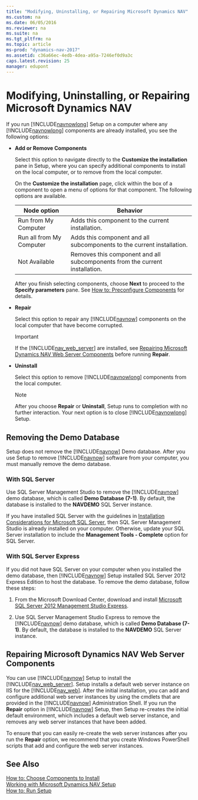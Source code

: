 ```yaml
---
title: "Modifying, Uninstalling, or Repairing Microsoft Dynamics NAV"
ms.custom: na
ms.date: 06/05/2016
ms.reviewer: na
ms.suite: na
ms.tgt_pltfrm: na
ms.topic: article
ms-prod: "dynamics-nav-2017"
ms.assetid: c36a66ec-4edb-4dea-a95a-7246ef0d9a3c
caps.latest.revision: 25
manager: edupont
---
```

# Modifying, Uninstalling, or Repairing Microsoft Dynamics NAV
If you run [!INCLUDE[navnowlong](includes/navnowlong_md.md)] Setup on a computer where any [!INCLUDE[navnowlong](includes/navnowlong_md.md)] components are already installed, you see the following options:  
  
-   **Add or Remove Components**  
  
     Select this option to navigate directly to the **Customize the installation** pane in Setup, where you can specify additional components to install on the local computer, or to remove from the local computer.  
  
     On the **Customize the installation** page, click within the box of a component to open a menu of options for that component. The following options are available.  
  
    |Node option|Behavior|  
    |-----------------|--------------|  
    |Run from My Computer|Adds this component to the current installation.|  
    |Run all from My Computer|Adds this component and all subcomponents to the current installation.|  
    |Not Available|Removes this component and all subcomponents from the current installation.|  
  
     After you finish selecting components, choose **Next** to proceed to the **Specify parameters** pane. See [How to: Preconfigure Components](How-to--Preconfigure%20Components.md) for details.  
  
-   **Repair**  
  
     Select this option to repair any [!INCLUDE[navnow](includes/navnow_md.md)] components on the local computer that have become corrupted.  
  
    > [!IMPORTANT]  
    >  If the [!INCLUDE[nav_web_server](includes/nav_web_server_md.md)] are installed, see [Repairing Microsoft Dynamics NAV Web Server Components](Modifying--Uninstalling--or-Repairing-Microsoft-Dynamics-NAV.md#RepairWebServer) before running **Repair**.  
  
-   **Uninstall**  
  
     Select this option to remove [!INCLUDE[navnowlong](includes/navnowlong_md.md)] components from the local computer.  
  
    > [!NOTE]  
    >  After you choose **Repair** or **Uninstall**, Setup runs to completion with no further interaction. Your next option is to close [!INCLUDE[navnowlong](includes/navnowlong_md.md)] Setup.  
  
## Removing the Demo Database  
 Setup does not remove the [!INCLUDE[navnow](includes/navnow_md.md)] Demo database. After you use Setup to remove [!INCLUDE[navnow](includes/navnow_md.md)] software from your computer, you must manually remove the demo database.  
  
### With SQL Server  
 Use SQL Server Management Studio to remove the [!INCLUDE[navnow](includes/navnow_md.md)] demo database, which is called **Demo Database \(7-1\)**. By default, the database is installed to the **NAVDEMO** SQL Server instance.  
  
 If you have installed SQL Server with the guidelines in [Installation Considerations for Microsoft SQL Server](Installation-Considerations-for-Microsoft-SQL-Server.md), then SQL Server Management Studio is already installed on your computer. Otherwise, update your SQL Server installation to include the **Management Tools - Complete** option for SQL Server.  
  
### With SQL Server Express  
 If you did not have SQL Server on your computer when you installed the demo database, then [!INCLUDE[navnow](includes/navnow_md.md)] Setup installed SQL Server 2012 Express Edition to host the database. To remove the demo database, follow these steps:  
  
1.  From the Microsoft Download Center, download and install [Microsoft SQL Server 2012 Management Studio Express](http://go.microsoft.com/fwlink/?LinkId=140351).  
  
2.  Use SQL Server Management Studio Express to remove the [!INCLUDE[navnow](includes/navnow_md.md)] demo database, which is called **Demo Database \(7-1\)**. By default, the database is installed to the **NAVDEMO** SQL Server instance.  
  
##  <a name="RepairWebServer"></a> Repairing Microsoft Dynamics NAV Web Server Components  
 You can use [!INCLUDE[navnow](includes/navnow_md.md)] Setup to install the [!INCLUDE[nav_web_server](includes/nav_web_server_md.md)]. Setup installs a default web server instance on IIS for the [!INCLUDE[nav_web](includes/nav_web_md.md)]. After the initial installation, you can add and configure additional web server instances by using the cmdlets that are provided in the [!INCLUDE[navnow](includes/navnow_md.md)] Administration Shell. If you run the **Repair** option in [!INCLUDE[navnow](includes/navnow_md.md)] Setup, then Setup re-creates the initial default environment, which includes a default web server instance, and removes any web server instances that have been added.  
  
 To ensure that you can easily re-create the web server instances after you run the **Repair** option, we recommend that you create Windows PowerShell scripts that add and configure the web server instances.  
  
## See Also  
 [How to: Choose Components to Install](How-to--Choose%20Components%20to%20Install.md)   
 [Working with Microsoft Dynamics NAV Setup](Working-with-Microsoft-Dynamics-NAV-Setup.md)   
 [How to: Run Setup](How-to--Run%20Setup.md)